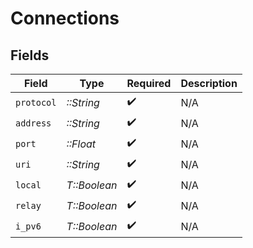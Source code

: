 # Connections


## Fields

| Field              | Type               | Required           | Description        |
| ------------------ | ------------------ | ------------------ | ------------------ |
| `protocol`         | *::String*         | :heavy_check_mark: | N/A                |
| `address`          | *::String*         | :heavy_check_mark: | N/A                |
| `port`             | *::Float*          | :heavy_check_mark: | N/A                |
| `uri`              | *::String*         | :heavy_check_mark: | N/A                |
| `local`            | *T::Boolean*       | :heavy_check_mark: | N/A                |
| `relay`            | *T::Boolean*       | :heavy_check_mark: | N/A                |
| `i_pv6`            | *T::Boolean*       | :heavy_check_mark: | N/A                |